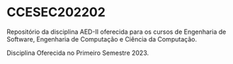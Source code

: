 # CCESEC202202

Repositório da disciplina AED-II oferecida para os cursos de Engenharia de Software, Engenharia de Computação e Ciência da Computação.

Disciplina Oferecida no Primeiro Semestre 2023.

